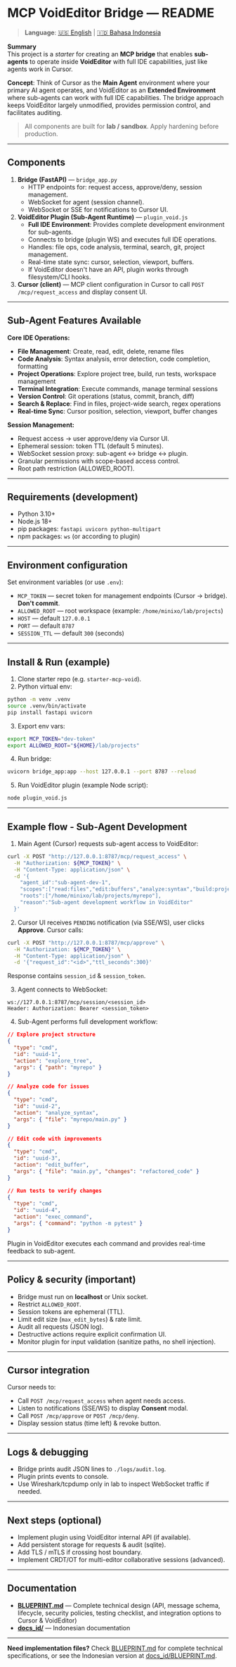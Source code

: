 # MCP VoidEditor Bridge — README

> **Language**: [🇺🇸 English](README.md) | [🇮🇩 Bahasa Indonesia](docs_id/README.md)

**Summary**  
This project is a _starter_ for creating an **MCP bridge** that enables **sub-agents** to operate inside **VoidEditor** with full IDE capabilities, just like agents work in Cursor.

**Concept**: Think of Cursor as the **Main Agent** environment where your primary AI agent operates, and VoidEditor as an **Extended Environment** where sub-agents can work with full IDE capabilities. The bridge approach keeps VoidEditor largely unmodified, provides permission control, and facilitates auditing.

> All components are built for **lab / sandbox**. Apply hardening before production.

---

## Components

1. **Bridge (FastAPI)** — `bridge_app.py`
   - HTTP endpoints for: request access, approve/deny, session management.
   - WebSocket for agent (session channel).
   - WebSocket or SSE for notifications to Cursor UI.
2. **VoidEditor Plugin (Sub-Agent Runtime)** — `plugin_void.js`
   - **Full IDE Environment**: Provides complete development environment for sub-agents.
   - Connects to bridge (plugin WS) and executes full IDE operations.
   - Handles: file ops, code analysis, terminal, search, git, project management.
   - Real-time state sync: cursor, selection, viewport, buffers.
   - If VoidEditor doesn't have an API, plugin works through filesystem/CLI hooks.
3. **Cursor (client)** — MCP client configuration in Cursor to call `POST /mcp/request_access` and display consent UI.

---

## Sub-Agent Features Available

**Core IDE Operations:**

- **File Management**: Create, read, edit, delete, rename files
- **Code Analysis**: Syntax analysis, error detection, code completion, formatting
- **Project Operations**: Explore project tree, build, run tests, workspace management
- **Terminal Integration**: Execute commands, manage terminal sessions
- **Version Control**: Git operations (status, commit, branch, diff)
- **Search & Replace**: Find in files, project-wide search, regex operations
- **Real-time Sync**: Cursor position, selection, viewport, buffer changes

**Session Management:**

- Request access → user approve/deny via Cursor UI.
- Ephemeral session: token TTL (default 5 minutes).
- WebSocket session proxy: sub-agent ↔ bridge ↔ plugin.
- Granular permissions with scope-based access control.
- Root path restriction (ALLOWED_ROOT).

---

## Requirements (development)

- Python 3.10+
- Node.js 18+
- pip packages: `fastapi uvicorn python-multipart`
- npm packages: `ws` (or according to plugin)

---

## Environment configuration

Set environment variables (or use `.env`):

- `MCP_TOKEN` — secret token for management endpoints (Cursor → bridge). **Don't commit**.
- `ALLOWED_ROOT` — root workspace (example: `/home/minixo/lab/projects`)
- `HOST` — default `127.0.0.1`
- `PORT` — default `8787`
- `SESSION_TTL` — default `300` (seconds)

---

## Install & Run (example)

1. Clone starter repo (e.g. `starter-mcp-void`).
2. Python virtual env:

```bash
python -m venv .venv
source .venv/bin/activate
pip install fastapi uvicorn
```

3. Export env vars:

```bash
export MCP_TOKEN="dev-token"
export ALLOWED_ROOT="${HOME}/lab/projects"
```

4. Run bridge:

```bash
uvicorn bridge_app:app --host 127.0.0.1 --port 8787 --reload
```

5. Run VoidEditor plugin (example Node script):

```bash
node plugin_void.js
```

---

## Example flow - Sub-Agent Development

1. Main Agent (Cursor) requests sub-agent access to VoidEditor:

```bash
curl -X POST "http://127.0.0.1:8787/mcp/request_access" \
  -H "Authorization: ${MCP_TOKEN}" \
  -H "Content-Type: application/json" \
  -d '{
    "agent_id":"sub-agent-dev-1",
    "scopes":["read:files","edit:buffers","analyze:syntax","build:project","git:commit"],
    "roots":["/home/minixo/lab/projects/myrepo"],
    "reason":"Sub-agent development workflow in VoidEditor"
  }'
```

2. Cursor UI receives `PENDING` notification (via SSE/WS), user clicks **Approve**. Cursor calls:

```bash
curl -X POST "http://127.0.0.1:8787/mcp/approve" \
  -H "Authorization: ${MCP_TOKEN}" \
  -H "Content-Type: application/json" \
  -d '{"request_id":"<id>","ttl_seconds":300}'
```

Response contains `session_id` & `session_token`.

3. Agent connects to WebSocket:

```text
ws://127.0.0.1:8787/mcp/session/<session_id>
Header: Authorization: Bearer <session_token>
```

4. Sub-Agent performs full development workflow:

```json
// Explore project structure
{
  "type": "cmd",
  "id": "uuid-1",
  "action": "explore_tree",
  "args": { "path": "myrepo" }
}

// Analyze code for issues
{
  "type": "cmd",
  "id": "uuid-2",
  "action": "analyze_syntax",
  "args": { "file": "myrepo/main.py" }
}

// Edit code with improvements
{
  "type": "cmd",
  "id": "uuid-3",
  "action": "edit_buffer",
  "args": { "file": "main.py", "changes": "refactored_code" }
}

// Run tests to verify changes
{
  "type": "cmd",
  "id": "uuid-4",
  "action": "exec_command",
  "args": { "command": "python -m pytest" }
}
```

Plugin in VoidEditor executes each command and provides real-time feedback to sub-agent.

---

## Policy & security (important)

- Bridge must run on **localhost** or Unix socket.
- Restrict `ALLOWED_ROOT`.
- Session tokens are ephemeral (TTL).
- Limit edit size (`max_edit_bytes`) & rate limit.
- Audit all requests (JSON log).
- Destructive actions require explicit confirmation UI.
- Monitor plugin for input validation (sanitize paths, no shell injection).

---

## Cursor integration

Cursor needs to:

- Call `POST /mcp/request_access` when agent needs access.
- Listen to notifications (SSE/WS) to display **Consent** modal.
- Call `POST /mcp/approve` or `POST /mcp/deny`.
- Display session status (time left) & revoke button.

---

## Logs & debugging

- Bridge prints audit JSON lines to `./logs/audit.log`.
- Plugin prints events to console.
- Use Wireshark/tcpdump only in lab to inspect WebSocket traffic if needed.

---

## Next steps (optional)

- Implement plugin using VoidEditor internal API (if available).
- Add persistent storage for requests & audit (sqlite).
- Add TLS / mTLS if crossing host boundary.
- Implement CRDT/OT for multi-editor collaborative sessions (advanced).

---

## Documentation

- **[BLUEPRINT.md](BLUEPRINT.md)** — Complete technical design (API, message schema, lifecycle, security policies, testing checklist, and integration options to Cursor & VoidEditor)
- **[docs_id/](docs_id/)** — Indonesian documentation

---

**Need implementation files?** Check [BLUEPRINT.md](BLUEPRINT.md) for complete technical specifications, or see the Indonesian version at [docs_id/BLUEPRINT.md](docs_id/BLUEPRINT.md).

